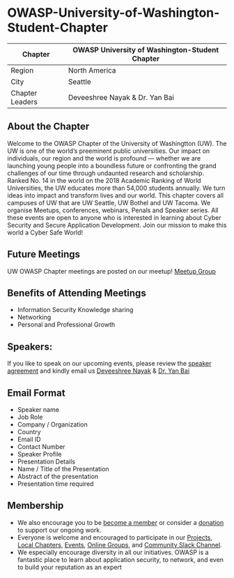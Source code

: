 # OWASP-University-of-Washington-Student-Chapter
| Chapter | OWASP University of Washington-Student Chapter|
| --- | --- |
| Region | North America |
| City | Seattle|
| Chapter Leaders | Deveeshree Nayak & Dr. Yan Bai |

## About the Chapter 
Welcome to the OWASP Chapter of the University of Washingtton (UW). The UW is one of the world’s preeminent public universities. Our impact on individuals, our region and the world is profound — whether we are launching young people into a boundless future or confronting the grand challenges of our time through undaunted research and scholarship. Ranked No. 14 in the world on the 2018 Academic Ranking of World Universities, the UW educates more than 54,000 students annually. We turn ideas into impact and transform lives and our world. This chapter covers all campuses of UW that are UW Seattle, UW Bothel and UW Tacoma. 
We organise Meetups, conferences, webinars, Penals and Speaker series. All these events are open to anyone who is interested in learning about Cyber Security and Secure Application Development. Join our mission to make this world a Cyber Safe World!  

## Future Meetings 

UW OWASP Chapter meetings are posted on our meetup!
[Meetup Group](https://www.meetup.com/owasp-university-of-washington-meetup-group/)

## Benefits of Attending Meetings
 + Information Security Knowledge sharing
 + Networking
 + Personal and Professional Growth

## Speakers:
If you like to speak on our upcoming events, please review the [speaker agreement](https://owasp.org/www-policy/legal/speaker-agreement) and kindly email us [Deveeshree Nayak](mailto://deveeshree.nayak@owasp.org) & [Dr. Yan Bai](mailto://yanb@uw.edu)


## Email Format 
 
  + Speaker name
  + Job Role
  + Company / Organization
  + Country
  + Email ID
  + Contact Number
  + Speaker Profile
  + Presentation Details
  + Name / Title of the Presentation
  + Abstract of the presentation
  + Presentation time required

## Membership 
+ We also encourage you to be [become a member](/membership) or consider a [donation](/donate) to support our ongoing work.
+ Everyone is welcome and encouraged to participate in our [Projects](/projects), [Local Chapters](/chapters), [Events](/events), [Online Groups](https://groups.google.com/a/owasp.com/), and [Community Slack Channel](https://owasp.slack.com/). 
+ We especially encourage diversity in all our initiatives. OWASP is a fantastic place to learn about application security, to network, and even to build your reputation as an expert
